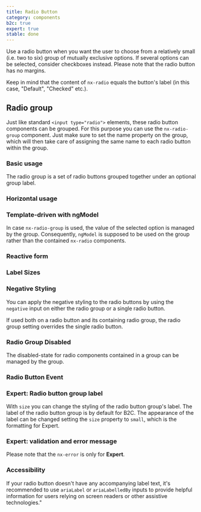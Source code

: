 ```yaml
---
title: Radio Button
category: components
b2c: true
expert: true
stable: done
---
```


Use a radio button when you want the user to choose from a relatively small (i.e. two to six) group of mutually exclusive options. If several options can be selected, consider checkboxes instead. Please note that the radio button has no margins.

<!-- example(radio-button) -->

Keep in mind that the content of `nx-radio` equals the button's label (in this case, "Default", "Checked" etc.).

<!-- example(radio-button-sample) -->

## Radio group

Just like standard `<input type="radio">` elements, these radio button components can be grouped. For this purpose you can use the `nx-radio-group` component. Just make sure to set the name property on the group, which will then take care of assigning the same name to each radio button within the group.

### Basic usage

The radio group is a set of radio buttons grouped together under an optional group label.

<!-- example(radio-button-group) -->

### Horizontal usage

<!-- example(radio-button-group-horizontal) -->

### Template-driven with ngModel

In case `nx-radio-group` is used, the value of the selected option is managed by the group. Consequently, `ngModel` is supposed to be used on the group rather than the contained `nx-radio` components.

<!-- example(radio-button-form) -->

### Reactive form

<!-- example(radio-button-reactive) -->

### Label Sizes

<!-- example(radio-button-sizes) -->

### Negative Styling

You can apply the negative styling to the radio buttons by using the `negative` input on either the radio group or a single radio button.

If used both on a radio button and its containing radio group, the radio group setting overrides the single radio button.

<!-- example(radio-button-negative) -->

### Radio Group Disabled

The disabled-state for radio components contained in a group can be managed by the group.

<!-- example(radio-button-disabled) -->

### Radio Button Event

<!-- example(radio-button-event) -->

<div class="docs-expert-container">

### Expert: Radio button group label

With `size` you can change the styling of the radio button group's label. The label of the radio button group is by default for B2C. The appearance of the label can be changed setting the `size` property to `small`, which is the formatting for Expert.

<!-- example(radio-button-group-label-size) -->

### Expert: validation and error message

Please note that the `nx-error` is only for **Expert**.

<!-- example(radio-button-group-validation) -->

</div>

### Accessibility
If your radio button doesn't have any accompanying label text,
it's recommended to use `ariaLabel` or `ariaLabelledBy`
inputs to provide helpful information for users relying on screen readers or other assistive technologies."
